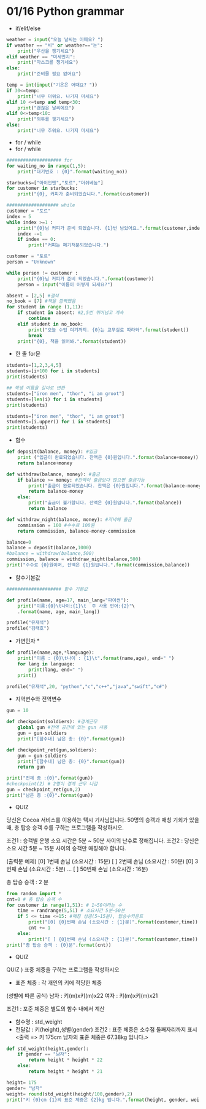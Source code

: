 # 01/16 Python grammar

- if/elif/else

```python
weather = input("오늘 날씨는 어때요? ")
if weather == "비" or weather=="눈":
    print("우산을 챙기세요")
elif weather == "미세먼지":
    print("마스크를 챙기세요")
else:
    print("준비물 필요 없어요")

temp = int(input("기온은 어때요? "))
if 30<=temp:
    print("너무 더워요. 나가지 마세요")
elif 10 <=temp and temp<30:
    print("괜찮은 날씨에요")
elif 0<=temp<10:
    print("외투를 챙기세요")
else:
    print("너무 추워요. 나가지 마세요")
```

- for / while
- for / while

```python
#################### for
for waiting_no in range(1,5):
    print("대기번호 : {0}".format(waiting_no))

starbucks=["아이언맨","토르","머쉬베놈"]
for customer in starbucks:
    print("{0}, 커피가 준비되었습니다.".format(customer))

################### while
customer = "토르"
index = 5
while index >=1 :
    print("{0}님 커피가 준비 되었습니다. {1}번 남았어요.".format(customer,index))
    index -=1
    if index == 0:
        print("커피는 폐기처분되었습니다.")

customer = "토르"
person = "Unknown"

while person != customer :
    print("{0}님 커피가 준비 되었습니다.".format(customer))
    person = input("이름이 어떻게 되세요?")

absent = [2,5] #결석
no_book = [7] #책을 깜빡했음
for student in range (1,11): 
    if student in absent: #2,5번 뛰어넘고 계속
        continue
    elif student in no_book:
        print("오늘 수업 여기까지. {0}는 교무실로 따라와".format(student))
        break
    print("{0}, 책을 읽어봐.".format(student))
```

- 한 줄 for문

```python
students=[1,2,3,4,5]
students=[i+100 for i in students]
print(students)

## 학생 이름을 길이로 변환
students=["iron men", "thor", "i am groot"]
students=[len(i) for i in students]
print(students)

students=["iron men", "thor", "i am groot"]
students=[i.upper() for i in students]
print(students)
```

- 함수

```python
def deposit(balance, money): #입금
    print ("입금이 완료되었습니다. 잔액은 {0}원입니다.".format(balance+money))
    return balance+money

def withdraw(balance, money): #출금
    if balance >= money: #잔액이 출금보다 많으면 출금가능
        print("출금이 완료되었습니다. 잔액은 {0}원입니다.".format(balance-money))
        return balance-money
    else:
        print("출금이 불가합니다. 잔액은 {0}원입니다.".format(balance))
        return balance

def withdraw_night(balance, money): #저녁에 출금
    commission = 100 #수수료 100원
    return commission, balance-money-commission

balance=0
balance = deposit(balance,1000)
#balance = withdraw(balance,500)
commission, balance = withdraw_night(balance,500)
print("수수료 {0}원이며, 잔액은 {1}원입니다.".format(commission,balance))
```

- 함수기본값

```python
#################### 함수 기본값

def profile(name, age=17, main_lang="파이썬"):
    print("이름:{0}\t나이:{1}\t  주 사용 언어:{2}"\
    .format(name, age, main_lang))

profile("유재석")
profile("김태호")
```

- 가변인자 *

```python
def profile(name,age,*language):
    print("이름 : {0}\t나이 : {1}\t".format(name,age), end=" ")
    for lang in language:
        print(lang, end=" ")
    print()

profile("유재석",20, "python","c","c++","java","swift","c#")
```

- 지역변수와 전역변수

```python
gun = 10

def checkpoint(soldiers): #경계근무
    global gun #전역 공간에 있는 gun 사용
    gun = gun-soldiers
    print("[함수내] 남은 총: {0}".format(gun))

def checkpoint_ret(gun,soldiers):
    gun = gun-soldiers
    print("[함수내] 남은 총: {0}".format(gun))
    return gun

print("전체 총 :{0}".format(gun))
#checkpoint(2) # 2명이 경계 근무 나감
gun = checkpoint_ret(gun,2)
print("남은 총 :{0}".format(gun))
```

- QUIZ

당신은 Cocoa 서비스를 이용하는 택시 기사님입니다.
50명의 승객과 매칭 기회가 있을 때, 총 탑승 승객 수를 구하는 프로그램을 작성하시오.

조건1 : 승객별 운행 소요 시간은 5분 ~ 50분 사이의 난수로 정해집니다.
조건2 : 당신은 소요 시간 5분 ~ 15분 사이의 승객만 매칭해야 합니다.

(출력문 예제)
[0] 1번째 손님 (소요시간 : 15분)
[ ] 2번째 손님 (소요시간 : 50분)
[0] 3번째 손님 (소요시간 : 5분)
...
[ ] 50번째 손님 (소요시간 : 16분)

총 탑승 승객 : 2 분

```python
from random import *
cnt=0 # 총 탑승 승객 수
for customer in range(1,51): # 1~50이라는 수
    time = randrange(5,51) # 소요시간 5분~50분
    if 5 <= time <=15: #매칭 성공(5~15분), 탑승수카운트
        print("[0] {0}번째 손님 (소요시간 : {1}분)".format(customer,time))
        cnt += 1
    else:
        print("[ ] {0}번째 손님 (소요시간 : {1}분)".format(customer,time))
print("총 탑승 승객 : {0}분".format(cnt))
```

- QUIZ

QUIZ ) 표중 체중을 구하는 프로그램을 작성하시오
* 표준 체중 : 각 개인의 키에 적당한 체중

(성별에 따른 공식)
남자 : 키(m)x키(m)x22
여자 : 키(m)x키(m)x21

조건1 : 포준 체중은 별도의 함수 내에서 계산
* 함수명 : std_weight
* 전달값 : 키(height),성별(gender)
조건2 : 표준 체중은 소수점 둘째자리까지 표시                                                                                         <출력 => 키 175cm 남자의 표준 체중은 67.38kg 입니다.>

```python
def std_weight(height,gender):
    if gender == "남자":
        return height * height * 22
    else:
        return height * height * 21

height= 175
gender= "남자"
weight= round(std_weight(height/100,gender),2)
print("키 {0}cm {1}의 표준 체중은 {2}kg 입니다.".format(height, gender, weight))
```